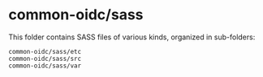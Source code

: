 # common-oidc/sass

This folder contains SASS files of various kinds, organized in sub-folders:

    common-oidc/sass/etc
    common-oidc/sass/src
    common-oidc/sass/var
